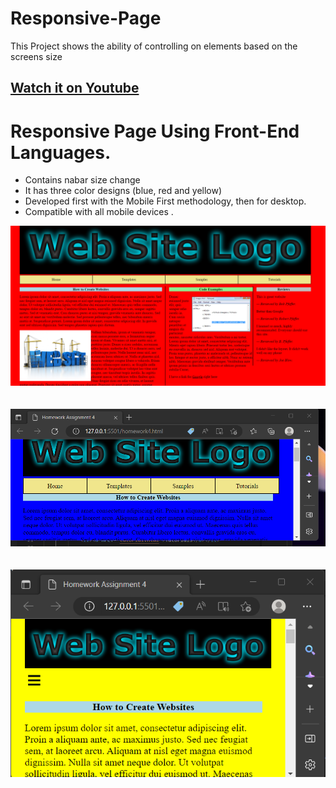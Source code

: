 # Responsive-Page
This Project shows the ability of controlling on  elements based on the screens size 
## [Watch it on Youtube](https://youtu.be/wQYyS-xkJCA)
<h1>Responsive Page Using Front-End Languages.</h1>
<ul>
<li>Contains nabar size change</li>
<li>It has three color designs (blue, red and yellow)</li>
<li>Developed first with the Mobile First methodology, then for desktop.</li>
<li>Compatible with all mobile devices .</li>
</ul>

<img src='Sitephoto-1.png'>
<br>
<br>
<br>
<img src='photo-2.png'>
<br>
<br>
<br>
<img src='Photo3.png'>

